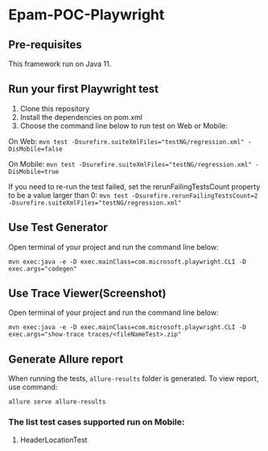 # Epam-POC-Playwright

## Pre-requisites
This framework run on Java 11.

## Run your first Playwright test
1. Clone this repository
2. Install the dependencies on pom.xml
3. Choose the command line below to run test on Web or Mobile:

On Web:
`mvn test -Dsurefire.suiteXmlFiles="testNG/regression.xml" -DisMobile=false`

On Mobile:
`mvn test -Dsurefire.suiteXmlFiles="testNG/regression.xml" -DisMobile=true`

If you need to re-run the test failed, set the rerunFailingTestsCount property to be a value larger than 0:
`mvn test -Dsurefire.rerunFailingTestsCount=2 -Dsurefire.suiteXmlFiles="testNG/regression.xml"`

## Use Test Generator
Open terminal of your project and run the command line below:

`mvn exec:java -e -D exec.mainClass=com.microsoft.playwright.CLI -D exec.args="codegen"`

## Use Trace Viewer(Screenshot)
Open terminal of your project and run the command line below:

`mvn exec:java -e -D exec.mainClass=com.microsoft.playwright.CLI -D exec.args="show-trace traces/<fileNameTest>.zip"`

## Generate Allure report
When running the tests, `allure-results` folder is generated.
To view report, use command:

`allure serve allure-results`

### The list test cases supported run on Mobile:
1. HeaderLocationTest